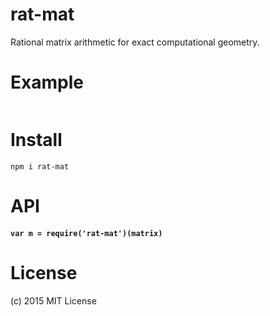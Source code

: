 rat-mat
=======
Rational matrix arithmetic for exact computational geometry.

# Example

```javascript
```

# Install

```
npm i rat-mat
```

# API

#### `var m = require('rat-mat')(matrix)`

# License
(c) 2015 MIT License
